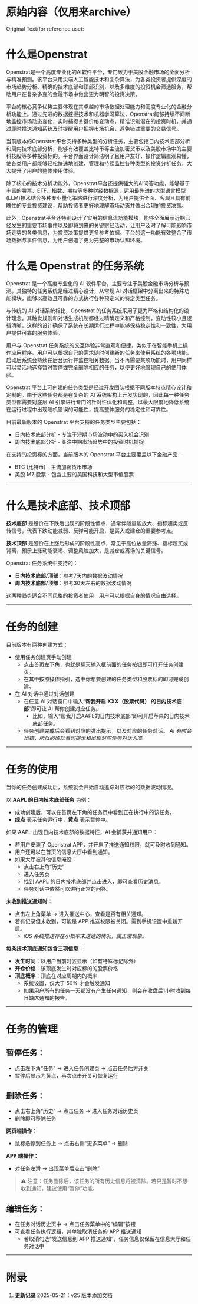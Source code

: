 # 原始内容（仅用来archive）

Original Text(for reference use):

# 什么是Openstrat

Openstrat是一个高度专业化的AI软件平台，专门致力于美股金融市场的全面分析与精准预测。该平台采用尖端人工智能技术和复杂算法，为各类投资者提供深度的市场趋势分析、精确的技术底部和顶部识别，以及多维度的投资机会筛选服务，帮助用户在复杂多变的金融市场中做出更为明智的投资决策。

平台的核心竞争优势主要体现在其卓越的市场数据处理能力和高度专业化的金融分析功能上。通过先进的数据挖掘技术和机器学习算法，Openstrat能够持续不间断地监控市场动态变化，实时捕捉关键价格变动点，精准识别潜在的投资时机，并通过即时推送通知系统及时提醒用户把握市场机会，避免错过重要的交易信号。

当前版本的Openstrat平台支持多种类型的分析任务，主要包括日内技术底部分析和周内技术底部分析，能够有效覆盖比特币等主流加密货币以及美股市场中的主要科技股等多种投资标的。平台界面设计简洁明了且用户友好，操作逻辑直观易懂，使各类用户都能够轻松快速地创建、管理和持续监控各种类型的投资分析任务，大大提升了用户的整体使用体验。

除了核心的技术分析功能外，Openstrat平台还提供强大的AI问答功能，能够基于丰富的股票、ETF、指数、期权等多种财经数据源，运用最先进的大型语言模型(LLM)技术结合多种专业量化策略进行深度分析，为用户提供全面、客观且具有前瞻性的专业投资建议，帮助投资者更好地理解市场动态并做出合理的投资决策。

此外，Openstrat平台还特别设计了实用的信息流功能模块，能够全面展示近期已经发生的重要市场事件以及即将到来的关键财经活动，让用户及时了解可能影响市场走势的各类信息，为投资决策提供更多参考依据。平台的这一功能有效整合了市场数据与事件信息，为用户创造了更为完整的市场认知环境。

# 什么是 Openstrat 的任务系统

Openstrat 是一个高度专业化的 AI 软件平台，主要专注于美股金融市场分析与预测。其独特的任务系统是经过精心设计，从常规 AI 对话框架中分离出来的特殊功能模块，能够以高效且可靠的方式执行各种预定义的特定类型任务。

与传统的 AI 对话系统相比，Openstrat 的任务系统采用了更为严格和结构化的设计理念。其触发规则和对话生成机制都经过精确定义和严格控制，变动性较小且逻辑清晰，这样的设计确保了系统在长期运行过程中能够保持稳定性和一致性，为用户提供可靠的服务体验。

用户与 Openstrat 任务系统的交互体验非常直观和便捷，类似于在智能手机上操作应用程序。用户可以根据自己的需求随时创建新的任务来使用系统的各项功能，启动后系统会持续在后台运行并监控相关数据。当不再需要某项功能时，用户同样可以灵活地选择暂时暂停或完全删除相应的任务，以便更好地管理自己的使用体验。

Openstrat 平台上可创建的任务类型是经过开发团队根据不同版本特点精心设计和定制的。由于这些任务都是在复杂的 AI 系统架构上开发实现的，因此每一种任务类型都需要对底层 AI 引擎进行专门的针对性优化和调整，以最大限度地降低系统在运行过程中出现随机错误的可能性，提高整体服务的稳定性和可靠性。

目前最新版本的 Openstrat 平台支持的任务类型主要包括：

- 日内技术底部分析 - 专注于短期市场波动中的买入机会识别
- 周内技术底部分析 - 关注中期市场趋势中的投资时机捕捉

在支持的投资标的方面，当前版本的 Openstrat 平台主要覆盖以下金融产品：

- BTC (比特币) - 主流加密货币市场
- 美股 M7 股票 - 包含主要的美国科技和大型市值股票

---

# 什么是技术底部、技术顶部

**技术底部**
 是股价在下跌后出现的阶段性低点，通常伴随量能放大、指标超卖或反转信号，代表下跌动能减弱、反弹可能开启，是买入或建仓的重要参考点。

**技术顶部**
 是股价在上涨后形成的阶段性高点，常见于高位放量滞涨、指标超买或背离，预示上涨动能衰竭、调整风险加大，是减仓或离场的关键信号。

Openstrat 任务系统中支持的：

- **日内技术底部/顶部**：参考7天内的数据波动情况
- **周内技术底部/顶部**：参考30天左右的数据波动情况

这两种趋势适合不同风格的投资者使用，用户可以根据自身的情况自由选择。

---

# 任务的创建

目前版本有两种创建方式：

- 使用任务创建页手动创建
    - 点击首页左下角，也就是聊天输入框前面的任务按钮即可打开任务创建页。
    - 在其中按照操作指引，选中你想要创建的任务类型和股票标的即可完成创建。
- 在 AI 对话中通过对话创建
    - 在任意 AI 对话窗口中输入“**帮我开启 XXX（股票代码） 的日内技术底部**”即可让 AI 帮你创建对应任务。
        - 比如，输入“帮我开启AAPL的日内技术底部”即可开启苹果的日内技术底部任务。
    - 任务创建完成后会看到对应的弹出提示，以及对应的任务对话。
    *AI 有时会出错，所以必须以看到提示和出现对应任务对话为准。*

---

# 任务的使用

当你的任务创建成功后，系统就会开始自动追踪对应标的的数据波动情况。

以 **AAPL 的日内技术底部任务** 为例：

- 成功创建后，可以在首页左下角的任务页中看到正在执行中的该任务。
- **绿点** 表示任务运行中，**黄点** 表示暂停中。

如果 AAPL 出现日内技术底部的数据特征，AI 会捕获并通知用户：

- 若用户安装了 Openstrat APP，并开启了推送通知权限，就可及时收到通知。
- 用户还可以在首页的信息大厅中看到通知。
- 如果大厅被其他信息淹没：
    - 点击右上角“历史”
    - 进入任务页
    - 找到 AAPL 的日内技术底部并点击进入，即可查看历史消息。
    - 任务对话中依然可以进行正常的问答。

**未收到推送通知时：**

- 点击左上角菜单 → 进入推送中心，查看是否有相关通知。
- 若有记录但未收到，可能是 APP 推送权限被关闭。需到手机设置中重新开启。
    - *iOS 系统推送存在小概率未送达的情况，属正常现象。*

**每条技术顶底通知包含三项信息：**

- **发生时间**：以用户当前时区显示（如有特殊标记除外）
- **开仓价格**：该顶底发生时对应标的的股票价格
- **顶底概率**：顶底在对应周期内的概率
    - 系统设置，仅大于 50% 才会触发通知
    - 如果用户所有的任务一天都没有产生任何通知，则会在收盘后1小时收到每日缺席通知的报告。

---

# 任务的管理

## 暂停任务：

- 点击左下角“任务” → 进入任务创建页 → 点击任务后方开关
- 暂停后显示为黄点，再次点击开关可恢复运行

## 删除任务：

- 点击右上角“历史” → 点击任务 → 进入任务对话历史页
- 删除即可移除任务

**网页端操作：**

- 鼠标悬停到任务上 → 点击右侧“更多菜单” → 删除

**APP 端操作：**

- 对任务左滑 → 出现菜单后点击“删除”

> ⚠️ 注意：任务删除后，该任务的所有历史信息将被清除。若只是暂时不想收到通知，建议使用“暂停”功能。
> 

## 编辑任务：

- 在任务对话历史页中 → 点击任务菜单中的“编辑”按钮
- 可查看任务执行逻辑，并单独取消任务的 APP 推送通知
    - 若取消勾选“发送信息到 APP 推送通知”，任务信息仅保留在信息大厅和任务对话中

---

# 附录

1. **更新记录** 2025-05-21：v25 版本添加文档